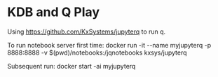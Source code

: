 KDB and Q Play
==============

Using https://github.com/KxSystems/jupyterq to run q.

To run notebook server first time: docker run -it --name myjupyterq -p 8888:8888 -v $(pwd)/notebooks:/jqnotebooks kxsys/jupyterq

Subsequent run: docker start -ai myjupyterq

